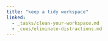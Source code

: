 ```yaml
---
title: "keep a tidy workspace"
linked:
  - _tasks/clean-your-workspace.md
  - _cues/eliminate-distractions.md
---
```

